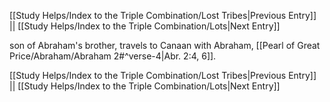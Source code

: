 [[Study Helps/Index to the Triple Combination/Lost Tribes|Previous Entry]]  ||  [[Study Helps/Index to the Triple Combination/Lots|Next Entry]]

 son of Abraham's brother, travels to Canaan with Abraham, [[Pearl of Great Price/Abraham/Abraham 2#^verse-4|Abr. 2:4, 6]].

[[Study Helps/Index to the Triple Combination/Lost Tribes|Previous Entry]]  ||  [[Study Helps/Index to the Triple Combination/Lots|Next Entry]]